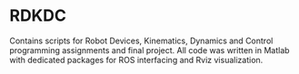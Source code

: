 # RDKDC
Contains scripts for Robot Devices, Kinematics, Dynamics and Control programming assignments and final project. All code was written in Matlab with dedicated packages for ROS interfacing and Rviz visualization.
